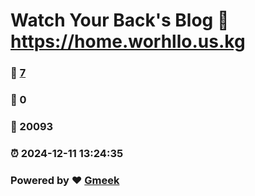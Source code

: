 # Watch Your Back's Blog :link: https://home.worhllo.us.kg 
### :page_facing_up: [7](https://home.worhllo.us.kg/tag.html) 
### :speech_balloon: 0 
### :hibiscus: 20093 
### :alarm_clock: 2024-12-11 13:24:35 
### Powered by :heart: [Gmeek](https://github.com/Meekdai/Gmeek)
